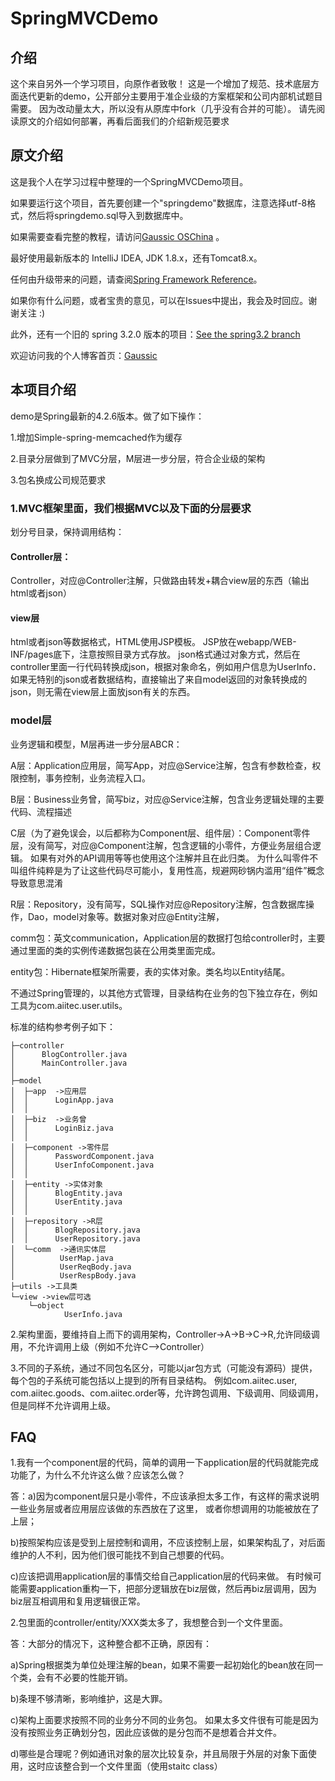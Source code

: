 # SpringMVCDemo

## 介绍
这个来自另外一个学习项目，向原作者致敬！
这是一个增加了规范、技术底层方面迭代更新的demo，公开部分主要用于准企业级的方案框架和公司内部机试题目需要。
因为改动量太大，所以没有从原库中fork（几乎没有合并的可能）。
请先阅读原文的介绍如何部署，再看后面我们的介绍新规范要求

## 原文介绍

这是我个人在学习过程中整理的一个SpringMVCDemo项目。

如果要运行这个项目，首先要创建一个"springdemo"数据库，注意选择utf-8格式，然后将springdemo.sql导入到数据库中。

如果需要查看完整的教程，请访问[Gaussic OSChina](http://my.oschina.net/gaussik/blog/385697) 。

最好使用最新版本的 IntelliJ IDEA, JDK 1.8.x，还有Tomcat8.x。

任何由升级带来的问题，请查阅[Spring Framework Reference](http://docs.spring.io/spring/docs/4.3.0.BUILD-SNAPSHOT/spring-framework-reference/htmlsingle/)。

如果你有什么问题，或者宝贵的意见，可以在Issues中提出，我会及时回应。谢谢关注 :)

此外，还有一个旧的 spring 3.2.0 版本的项目：[See the spring3.2 branch](https://github.com/gaussic/SpringMVCDemo/tree/spring3.2)

欢迎访问我的个人博客首页：[Gaussic](http://gaussic.top)

## 本项目介绍
demo是Spring最新的4.2.6版本。做了如下操作：

1.增加Simple-spring-memcached作为缓存

2.目录分层做到了MVC分层，M层进一步分层，符合企业级的架构

3.包名换成公司规范要求

### 1.MVC框架里面，我们根据MVC以及下面的分层要求

划分号目录，保持调用结构：

#### Controller层：

Controller，对应@Controller注解，只做路由转发+耦合view层的东西（输出html或者json）

#### view层
html或者json等数据格式，HTML使用JSP模板。
JSP放在webapp/WEB-INF/pages底下，注意按照目录方式存放。
json格式通过对象方式，然后在controller里面一行代码转换成json，根据对象命名，例如用户信息为UserInfo．
如果无特别的json或者数据结构，直接输出了来自model返回的对象转换成的json，则无需在view层上面放json有关的东西。


### model层
业务逻辑和模型，M层再进一步分层ABCR：

A层：Application应用层，简写App，对应@Service注解，包含有参数检查，权限控制，事务控制，业务流程入口。

B层：Business业务曾，简写biz，对应@Service注解，包含业务逻辑处理的主要代码、流程描述

C层（为了避免误会，以后都称为Component层、组件层）：Component零件层，没有简写，对应@Component注解，包含逻辑的小零件，方便业务层组合逻辑。
如果有对外的API调用等等也使用这个注解并且在此归类。
为什么叫零件不叫组件纯粹是为了让这些代码尽可能小，复用性高，规避网砂锅内滥用“组件”概念导致意思混淆

R层：Repository，没有简写，SQL操作对应@Repository注解，包含数据库操作，Dao，model对象等。数据对象对应@Entity注解，

comm包：英文communication，Application层的数据打包给controller时，主要通过里面的类的实例传递数据包装在公用类里面完成。

entity包：Hibernate框架所需要，表的实体对象。类名均以Entity结尾。

不通过Spring管理的，以其他方式管理，目录结构在业务的包下独立存在，例如工具为com.aiitec.user.utils。

标准的结构参考例子如下：
```
├─controller
│      BlogController.java
│      MainController.java
│
├─model
│  ├─app  ->应用层
│  │      LoginApp.java
│  │
│  ├─biz  ->业务曾
│  │      LoginBiz.java
│  │
│  ├─component ->零件层
│  │      PasswordComponent.java
│  │      UserInfoComponent.java
│  │
│  ├─entity ->实体对象
│  │      BlogEntity.java
│  │      UserEntity.java
│  │
│  ├─repository ->R层
│  │      BlogRepository.java
│  │      UserRepository.java
│  └─comm  ->通讯实体层
│          UserMap.java
│          UserReqBody.java
│          UserRespBody.java
├─utils ->工具类
└─view ->view层可选
    └─object
            UserInfo.java
```
2.架构里面，要维持自上而下的调用架构，Controller->A->B->C->R,允许同级调用，不允许调用上级（例如不允许C-->Controller）

3.不同的子系统，通过不同包名区分，可能以jar包方式（可能没有源码）提供，每个包的子系统可能包括以上提到的所有目录结构。
例如com.aiitec.user, com.aiitec.goods、com.aiitec.order等，允许跨包调用、下级调用、同级调用，但是同样不允许调用上级。

## FAQ
1.我有一个component层的代码，简单的调用一下application层的代码就能完成功能了，为什么不允许这么做？应该怎么做？

答：a)因为component层只是小零件，不应该承担太多工作，有这样的需求说明一些业务层或者应用层应该做的东西放在了这里，
或者你想调用的功能被放在了上层；

b)按照架构应该是受到上层控制和调用，不应该控制上层，如果架构乱了，对后面维护的人不利，因为他们很可能找不到自己想要的代码。

c)应该把调用application层的事情交给自己application层的代码来做。
有时候可能需要application重构一下，把部分逻辑放在biz层做，然后再biz层调用，因为biz层互相调用和复用逻辑很正常。

2.包里面的controller/entity/XXX类太多了，我想整合到一个文件里面。

答：大部分的情况下，这种整合都不正确，原因有：

a)Spring根据类为单位处理注解的bean，如果不需要一起初始化的bean放在同一个类，会有不必要的性能开销。

b)条理不够清晰，影响维护，这是大罪。

c)架构上面要求按照不同的业务分不同的业务包。
如果太多文件很有可能是因为没有按照业务正确划分包，因此应该做的是分包而不是想着合并文件。

d)哪些是合理呢？例如通讯对象的层次比较复杂，并且局限于外层的对象下面使用，这时应该整合到一个文件里面（使用staitc class）




